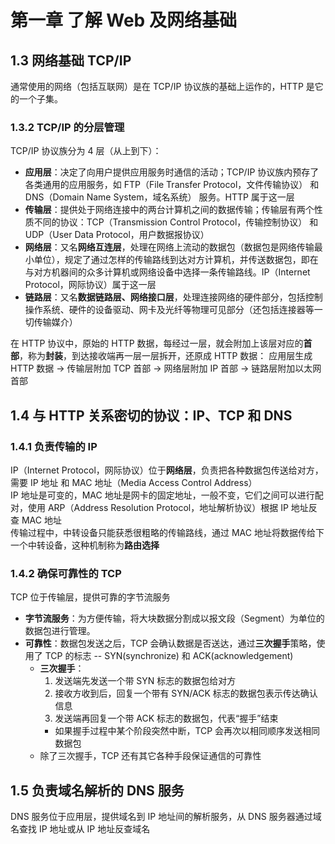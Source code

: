 # 第一章 了解 Web 及网络基础

## 1.3 网络基础 TCP/IP

通常使用的网络（包括互联网）是在 TCP/IP 协议族的基础上运作的，HTTP 是它的一个子集。

### 1.3.2 TCP/IP 的分层管理

TCP/IP 协议族分为 4 层（从上到下）：
* **应用层**：决定了向用户提供应用服务时通信的活动；TCP/IP 协议族内预存了各类通用的应用服务，如 FTP（File Transfer Protocol，文件传输协议） 和 DNS（Domain Name System，域名系统） 服务。HTTP 属于这一层
* **传输层**：提供处于网络连接中的两台计算机之间的数据传输；传输层有两个性质不同的协议：TCP（Transmission Control Protocol，传输控制协议） 和 UDP（User Data Protocol，用户数据报协议）
* **网络层**：又名**网络互连层**，处理在网络上流动的数据包（数据包是网络传输最小单位），规定了通过怎样的传输路线到达对方计算机，并传送数据包，即在与对方机器间的众多计算机或网络设备中选择一条传输路线。IP（Internet Protocol，网际协议）属于这一层
* **链路层**：又名**数据链路层、网络接口层**，处理连接网络的硬件部分，包括控制操作系统、硬件的设备驱动、网卡及光纤等物理可见部分（还包括连接器等一切传输媒介）

在 HTTP 协议中，原始的 HTTP 数据，每经过一层，就会附加上该层对应的**首部**，称为**封装**，到达接收端再一层一层拆开，还原成 HTTP 数据：
应用层生成 HTTP 数据 → 传输层附加 TCP 首部 → 网络层附加 IP 首部 → 链路层附加以太网首部

## 1.4 与 HTTP 关系密切的协议：IP、TCP 和 DNS

### 1.4.1 负责传输的 IP

IP（Internet Protocol，网际协议）位于**网络层**，负责把各种数据包传送给对方，需要 IP 地址 和 MAC 地址（Media Access Control Address）  
IP 地址是可变的，MAC 地址是网卡的固定地址，一般不变，它们之间可以进行配对，使用 ARP（Address Resolution Protocol，地址解析协议）根据 IP 地址反查 MAC 地址  
传输过程中，中转设备只能获悉很粗略的传输路线，通过 MAC 地址将数据传给下一个中转设备，这种机制称为**路由选择**

### 1.4.2 确保可靠性的 TCP

TCP 位于传输层，提供可靠的字节流服务  
* **字节流服务**：为方便传输，将大块数据分割成以报文段（Segment）为单位的数据包进行管理。  
* **可靠性**：数据包发送之后，TCP 会确认数据是否送达，通过**三次握手**策略，使用了 TCP 的标志 -- SYN(synchronize) 和 ACK(acknowledgement)
    * **三次握手**：
        1. 发送端先发送一个带 SYN 标志的数据包给对方
        2. 接收方收到后，回复一个带有 SYN/ACK 标志的数据包表示传达确认信息
        3. 发送端再回复一个带 ACK 标志的数据包，代表“握手”结束
        * 如果握手过程中某个阶段突然中断，TCP 会再次以相同顺序发送相同数据包
    * 除了三次握手，TCP 还有其它各种手段保证通信的可靠性

## 1.5 负责域名解析的 DNS 服务

DNS 服务位于应用层，提供域名到 IP 地址间的解析服务，从 DNS 服务器通过域名查找 IP 地址或从 IP 地址反查域名